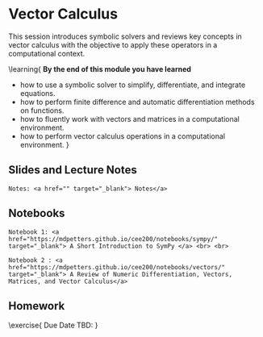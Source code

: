 
# Vector Calculus

This session introduces symbolic solvers and reviews key concepts in vector calculus with the objective to apply these operators in a computational context.  

\learning{
**By the end of this module you have learned**
- how to use a symbolic solver to simplify, differentiate, and integrate equations. 
- how to perform finite difference and automatic differentiation methods on functions.
- how to fluently work with vectors and matrices in a computational environment.
- how to perform vector calculus operations in a computational environment.
}

## Slides and Lecture Notes

~~~
Notes: <a href="" target="_blank"> Notes</a>
~~~


## Notebooks

~~~
Notebook 1: <a href="https://mdpetters.github.io/cee200/notebooks/sympy/" target="_blank"> A Short Introduction to SymPy </a> <br> <br>

Notebook 2 : <a href="https://mdpetters.github.io/cee200/notebooks/vectors/" target="_blank"> A Review of Numeric Differentiation, Vectors, Matrices, and Vector Calculus</a>
~~~


## Homework

\exercise{
Due Date TBD: 
}
